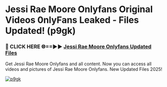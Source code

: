 # Jessi Rae Moore Onlyfans Original Videos 0nlyFans Leaked - Files Updated! (p9gk)

<h3>🔴 CLICK HERE 🌐==►► <a href="https://tinyurl.com/2jnfzry5" rel="nofollow">Jessi Rae Moore Onlyfans Updated Files</a></h3>

Get Jessi Rae Moore Onlyfans and all content. Now you can access all videos and pictures of Jessi Rae Moore Onlyfans. New Updated Files 2025!

[![p9gk](https://i.imgur.com/GyGTBgg.gif)](https://tinyurl.com/2jnfzry5)
